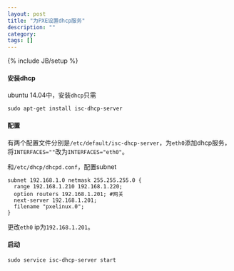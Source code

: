 ```yaml
---
layout: post
title: "为PXE设置dhcp服务"
description: ""
category: 
tags: []
---
```

{% include JB/setup %}

#### 安装dhcp

ubuntu 14.04中，安装`dhcp`只需

    sudo apt-get install isc-dhcp-server

#### 配置

有两个配置文件分别是`/etc/default/isc-dhcp-server`，为`eth0`添加dhcp服务，将`INTERFACES=""`改为`INTERFACES="eth0"`。

和`/etc/dhcp/dhcpd.conf`，配置subnet

    subnet 192.168.1.0 netmask 255.255.255.0 {
      range 192.168.1.210 192.168.1.220;
      option routers 192.168.1.201; #网关   
      next-server 192.168.1.201;
      filename "pxelinux.0";
    }

更改`eth0` ip为`192.168.1.201`。

#### 启动

    sudo service isc-dhcp-server start
